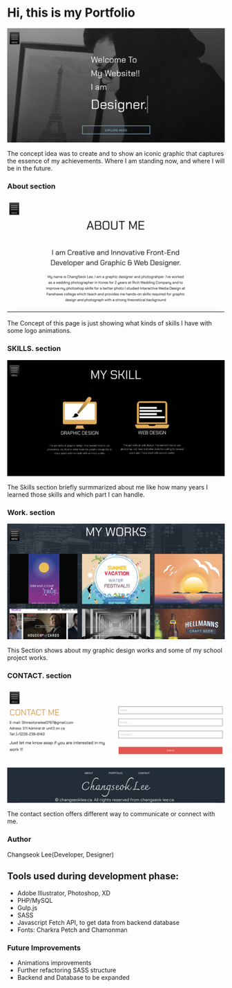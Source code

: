 # Hi, this is my Portfolio 

![image](images/indexsec.png)

The concept idea was to create and to show an iconic graphic that captures the essence of my achievements.
Where I am standing now, and where I will be in the future.

### About section
![image](images/aboutsec.png)

The Concept of this page is just showing what kinds of skills I have with some logo animations.

### SKILLS. section
![image](images/skillsec.png)

The Skills section briefly surmmarized about me like how many years I learned those skills and which part I can handle.


### Work. section
![image](images/portsec.png)

This Section shows about my graphic design works and some of my school project works.

### CONTACT. section
![image](images/contactsec.png)

The contact section offers different way to communicate or connect with me.

### Author
Changseok Lee(Developer, Designer)


## Tools used during development phase:
- Adobe Illustrator, Photoshop, XD
- PHP/MySQL
- Gulp.js
- SASS
- Javascript Fetch API, to get data from backend database
- Fonts: Charkra Petch and Chamonman


### Future Improvements
- Animations improvements
- Further refactoring SASS structure
- Backend and Database to be expanded
